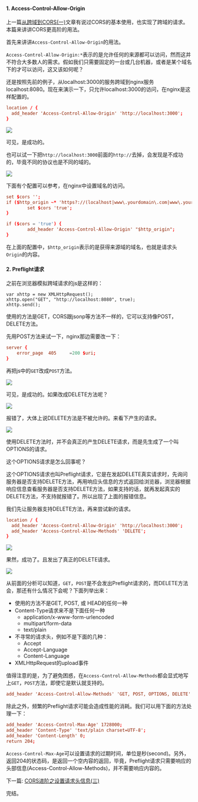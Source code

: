 #### 1. Access-Control-Allow-Origin

上一篇[从跨域到CORS(一)](http://www.rails365.net/articles/cong-kua-yu-dao-cors-yi)文章有说过CORS的基本使用，也实现了跨域的请求。本篇来讲讲CORS更高阶的用法。

首先来讲讲`Access-Control-Allow-Origin`的用法。

`Access-Control-Allow-Origin:*`表示的是允许任何的来源都可以访问，然而这并不符合大多数人的需求。假如我们只需要固定的一台或几台机器，或者是某个域名下的才可以访问，这又该如何呢？

还是按照先前的例子，从localhost:3000的服务跨域到nginx服务localhost:8080。现在来演示一下，只允许localhost:3000的访问，在nginx是这样配置的。

``` conf
location / {
  add_header 'Access-Control-Allow-Origin' 'http://localhost:3000';
}
```

![](https://rails365.oss-cn-shenzhen.aliyuncs.com/uploads/photo/image/104/2016/43f90c5a06537be4efb8c794467564e9.png)

可见，是成功的。

也可以试一下把`http://localhost:3000`前面的`http://`去掉，会发现是不成功的，毕竟不同的协议也是不同的域的。

![](https://rails365.oss-cn-shenzhen.aliyuncs.com/uploads/photo/image/105/2016/75ad5c8860d959a003e9dfa872a39bfd.png)

下面有个配置可以参考，在nginx中设置域名的访问。

``` conf
set $cors '';
if ($http_origin ~* 'https?://(localhost|www\.yourdomain\.com|www\.yourotherdomain\.com)') {
        set $cors 'true';
}

if ($cors = 'true') {
        add_header 'Access-Control-Allow-Origin' "$http_origin";
}
```

在上面的配置中，`$http_origin`表示的是获得来源域的域名，也就是请求头`Origin`的内容。

#### 2. Preflight请求

之前在浏览器模拟跨域请求的js是这样的：

```
var xhttp = new XMLHttpRequest();
xhttp.open("GET", "http://localhost:8080", true);
xhttp.send();
```

使用的方法是GET，CORS跟jsonp等方法不一样的，它可以支持像POST，DELETE方法。

先用POST方法来试一下，nginx那边需要改一下：

``` conf
server {
    error_page  405     =200 $uri;
}
```

再把js中的`GET`改成`POST`方法。

![](https://rails365.oss-cn-shenzhen.aliyuncs.com/uploads/photo/image/106/2016/1da7ed01dd8a0f5fe79286ee10cde261.png)

可见，是成功的。如果改成DELETE方法呢？

![](https://rails365.oss-cn-shenzhen.aliyuncs.com/uploads/photo/image/107/2016/f42ae930571be6286c2b0b0419fb622b.png)

报错了，大体上说DELETE方法是不被允许的。来看下产生的请求。

![](https://rails365.oss-cn-shenzhen.aliyuncs.com/uploads/photo/image/108/2016/d308c2aef119f37cd83f6808fd8bbd50.png)

使用DELETE方法时，并不会真正的产生DELETE请求，而是先生成了一个叫OPTIONS的请求。

这个OPTIONS请求是怎么回事呢？

这个OPTIONS请求也叫Preflight请求，它是在发起DELETE真实请求时，先询问服务器是否支持DELETE方法，再用响应头信息的方式返回给浏览器，浏览器根据响应信息查看服务器是否支持DELETE方法，如果支持的话，就再发起真实的DELETE方法，不支持就报错了。所以出现了上面的报错信息。

我们先让服务器支持DELETE方法，再来尝试新的请求。

``` conf
location / {
  add_header 'Access-Control-Allow-Origin' 'http://localhost:3000';
  add_header 'Access-Control-Allow-Methods' 'DELETE';
}
```
![](https://rails365.oss-cn-shenzhen.aliyuncs.com/uploads/photo/image/112/2016/99a728ec9a86a5bcc77e8bac688a8598.png)

果然，成功了。且发出了真正的DELETE请求。

![](https://rails365.oss-cn-shenzhen.aliyuncs.com/uploads/photo/image/113/2016/c1eef7913693d7a990571e461b870a2e.png)

从前面的分析可以知道，`GET`，`POST`是不会发出Preflight请求的，而DELETE方法会，那还有什么情况下会呢？下面列举出来：

* 使用的方法不是GET, POST, 或 HEAD的任何一种
* Content-Type请求来不是下面任何一种
  * application/x-www-form-urlencoded
  * multipart/form-data
  * text/plain
* 不寻常的请求头，例如不是下面的几种：
  * Accept
  * Accept-Language
  * Content-Language
* XMLHttpRequest的upload事件

值得注意的是，为了避免困惑，在`Access-Control-Allow-Methods`都会显式地写上`GET`，`POST`方法，即使它是默认就支持的。

``` conf
add_header 'Access-Control-Allow-Methods' 'GET, POST, OPTIONS, DELETE'
```

除此之外，频繁的Preflight请求可能会造成性能的消耗。我们可以用下面的方法处理一下：

``` conf
add_header 'Access-Control-Max-Age' 1728000;
add_header 'Content-Type' 'text/plain charset=UTF-8';
add_header 'Content-Length' 0;
return 204;
```

`Access-Control-Max-Age`可以设置请求的过期时间，单位是秒(second)。另外，返回204的状态码，是返回一个空内容的返回，毕竟，Preflight请求只需要响应的头部信息(Access-Control-Allow-Methods)，并不需要响应内容的。

下一篇: [CORS进阶之设置请求头信息(三)](http://www.rails365.net/articles/cors-jin-jie-zhi-she-zhi-qing-qiu-tou-xin-xi-san)

完结。
